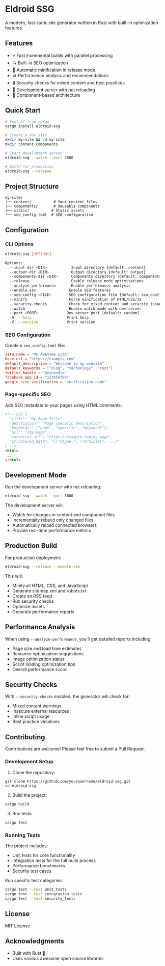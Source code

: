 # Eldroid SSG

A modern, fast static site generator written in Rust with built-in optimization features.

## Features

- ⚡ Fast incremental builds with parallel processing
- 🔍 Built-in SEO optimization
- 🚀 Automatic minification in release mode
- 📊 Performance analysis and recommendations
- 🔒 Security checks for mixed content and best practices
- 📱 Development server with hot reloading
- 🎯 Component-based architecture

## Quick Start

```bash
# Install from cargo
cargo install eldroid-ssg

# Create a new site
mkdir my-site && cd my-site
mkdir content components

# Start development server
eldroid-ssg --watch --port 3000

# Build for production
eldroid-ssg --release
```

## Project Structure

```
my-site/
├── content/          # Your content files
├── components/       # Reusable components
├── static/          # Static assets
└── seo_config.toml  # SEO configuration
```

## Configuration

### CLI Options

```bash
eldroid-ssg [OPTIONS]

Options:
  --input-dir <DIR>           Input directory [default: content]
  --output-dir <DIR>          Output directory [default: output]
  --components-dir <DIR>      Components directory [default: components]
  --release                   Enable release mode optimizations
  --analyze-performance       Enable performance analysis
  --enable-seo               Enable SEO features
  --seo-config <FILE>        SEO configuration file [default: seo_config.toml]
  --minify                   Force minification of HTML/CSS/JS
  --security-checks          Check for mixed content and security issues
  --watch                    Enable watch mode with dev server
  --port <PORT>             Dev server port [default: random]
  -h, --help                Print help
  -V, --version             Print version
```

### SEO Configuration

Create a `seo_config.toml` file:

```toml
site_name = "My Awesome Site"
base_url = "https://example.com"
default_description = "Welcome to my website"
default_keywords = ["blog", "technology", "rust"]
twitter_handle = "@myhandle"
facebook_app_id = "123456789"
google_site_verification = "verification_code"
```

### Page-specific SEO

Add SEO metadata to your pages using HTML comments:

```html
<!-- SEO {
  "title": "My Page Title",
  "description": "Page specific description",
  "keywords": ["page", "specific", "keywords"],
  "url": "/my-page",
  "canonical_url": "https://example.com/my-page",
  "structured_data": "{\"@type\": \"Article\", ...}"
} -->
<html>
...
</html>
```

## Development Mode

Run the development server with hot reloading:

```bash
eldroid-ssg --watch --port 3000
```

The development server will:
- Watch for changes in content and component files
- Incrementally rebuild only changed files
- Automatically reload connected browsers
- Provide real-time performance metrics

## Production Build

For production deployment:

```bash
eldroid-ssg --release --enable-seo
```

This will:
- Minify all HTML, CSS, and JavaScript
- Generate sitemap.xml and robots.txt
- Create an RSS feed
- Run security checks
- Optimize assets
- Generate performance reports

## Performance Analysis

When using `--analyze-performance`, you'll get detailed reports including:
- Page size and load time estimates
- Resource optimization suggestions
- Image optimization status
- Script loading optimization tips
- Overall performance score

## Security Checks

With `--security-checks` enabled, the generator will check for:
- Mixed content warnings
- Insecure external resources
- Inline script usage
- Best practice violations

## Contributing

Contributions are welcome! Please feel free to submit a Pull Request.

### Development Setup

1. Clone the repository:
```bash
git clone https://github.com/yourusername/eldroid-ssg.git
cd eldroid-ssg
```

2. Build the project:
```bash
cargo build
```

3. Run tests:
```bash
cargo test
```

### Running Tests

The project includes:
- Unit tests for core functionality
- Integration tests for the full build process
- Performance benchmarks
- Security test cases

Run specific test categories:
```bash
cargo test --test unit_tests
cargo test --test integration_tests
cargo test --test security_tests
```

## License

MIT License

## Acknowledgments

- Built with Rust 🦀
- Uses various awesome open source libraries
